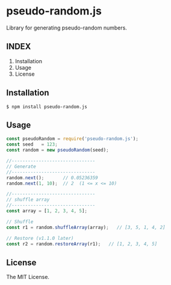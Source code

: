 # pseudo-random.js
Library for generating pseudo-random numbers.

## INDEX
1. Installation
1. Usage
1. License

## Installation
```
$ npm install pseudo-random.js
```

## Usage
```javascript
const pseudoRandom = require('pseudo-random.js');
const seed   = 123;
const random = new pseudoRandom(seed);

//-------------------------------
// Generate
//-------------------------------
random.next();       // 0.05236359
random.next(1, 10);  // 2  (1 <= x <= 10)

//-------------------------------
// shuffle array
//-------------------------------
const array = [1, 2, 3, 4, 5];

// Shuffle
const r1 = random.shuffleArray(array);   // [3, 5, 1, 4, 2]

// Restore (v1.1.0 later)
const r2 = random.restoreArray(r1);   // [1, 2, 3, 4, 5]
```

## License
The MIT License.